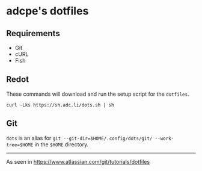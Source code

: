 # adcpe's dotfiles

## Requirements

- Git
- cURL
- Fish

## Redot

These commands will download and run the setup script for the `dotfiles`.

```console
curl -Lks https://sh.adc.li/dots.sh | sh
```

## Git

`dots` is an alias for `git --git-dir=$HOME/.config/dots/git/ --work-tree=$HOME` in the `$HOME` directory.

---

As seen in https://www.atlassian.com/git/tutorials/dotfiles
